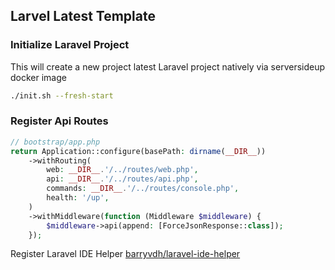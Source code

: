 ## Larvel Latest Template
### Initialize Laravel Project
This will create a new project latest Laravel project natively via serversideup docker image
```bash
./init.sh --fresh-start
```
### Register Api Routes
```php
// bootstrap/app.php
return Application::configure(basePath: dirname(__DIR__))
    ->withRouting(
        web: __DIR__.'/../routes/web.php',
        api: __DIR__.'/../routes/api.php',
        commands: __DIR__.'/../routes/console.php',
        health: '/up',
    )
    ->withMiddleware(function (Middleware $middleware) {
        $middleware->api(append: [ForceJsonResponse::class]);
    });
```

Register Laravel IDE Helper [barryvdh/laravel-ide-helper]('https://github.com/barryvdh/laravel-ide-helper')

